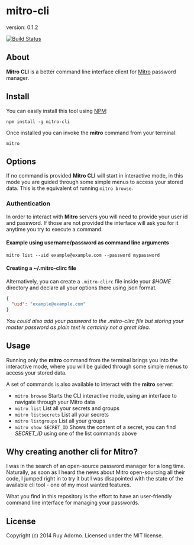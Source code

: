 # mitro-cli

version: 0.1.2

[![Build Status](https://travis-ci.org/ruyadorno/mitro-cli.svg?branch=master)](https://travis-ci.org/ruyadorno/mitro-cli)


## About

**Mitro CLI** is a better command line interface client for [Mitro](http://www.mitro.co/) password manager.


## Install

You can easily install this tool using [NPM](https://www.npmjs.org/):

```shell
npm install -g mitro-cli
```

Once installed you can invoke the **mitro** command from your terminal:

```shell
mitro
```


## Options

If no command is provided **Mitro CLI** will start in interactive mode, in this mode you are guided through some simple menus to access your stored data. This is the equivalent of running `mitro browse`.

### Authentication

In order to interact with **Mitro** servers you will need to provide your user id and password. If those are not provided the interface will ask you for it anytime you try to execute a command.

#### Example using username/password as command line arguments

```shell
mitro list --uid example@example.com --password mypassword
```

#### Creating a ~/.mitro-clirc file

Alternatively, you can create a `.mitro-clirc` file inside your *$HOME* directory and declare all your options there using json format.

```json
{
  "uid": "example@example.com"
}
```

*You could also add your password to the .mitro-clirc file but storing your master password as plain text is certainly not a great idea.*


## Usage

Running only the **mitro** command from the terminal brings you into the interactive mode, where you will be guided through some simple menus to access your stored data.

A set of commands is also available to interact with the **mitro** server:

- `mitro browse` Starts the CLI interactive mode, using an interface to navigate through your Mitro data
- `mitro list` List all your secrets and groups
- `mitro listsecrets` List all your secrets
- `mitro listgroups` List all your groups
- `mitro show SECRET_ID` Shows the content of a secret, you can find *SECRET_ID* using one of the list commands above


## Why creating another cli for Mitro?

I was in the search of an open-source password manager for a long time. Naturally, as soon as I heard the news about Mitro open-sourcing all their code, I jumped right in to try it but I was disapointed with the state of the available cli tool - one of my most wanted features.

What you find in this repository is the effort to have an user-friendly command line interface for managing your passwords.


## License

Copyright (c) 2014 Ruy Adorno. Licensed under the MIT license.

